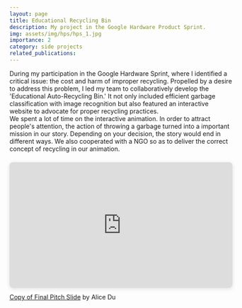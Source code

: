 ```yaml
---
layout: page
title: Educational Recycling Bin
description: My project in the Google Hardware Product Sprint.
img: assets/img/hps/hps_1.jpg
importance: 2
category: side projects
related_publications: 
---
```

During my participation in the Google Hardware Sprint, where I identified a critical issue: the cost and harm of improper recycling. Propelled by a desire to address this problem, I led my team to collaboratively develop the 'Educational Auto-Recycling Bin.' It not only included efficient garbage classification with image recognition but also featured an interactive website to advocate for proper recycling practices. <br>
We spent a lot of time on the interactive animation. In order to attract people's attention, the action of throwing a garbage turned into a important mission in our story. Depending on your decision, the story would end in different ways. We also cooperated with a NGO so as to deliver the correct concept of recycling in our animation. <br>
<div style="position: relative; width: 100%; height: 0; padding-top: 56.2500%;
 padding-bottom: 0; box-shadow: 0 2px 8px 0 rgba(63,69,81,0.16); margin-top: 1.6em; margin-bottom: 0.9em; overflow: hidden;
 border-radius: 8px; will-change: transform;">
  <iframe loading="lazy" style="position: absolute; width: 100%; height: 100%; top: 0; left: 0; border: none; padding: 0;margin: 0;"
    src="https:&#x2F;&#x2F;www.canva.com&#x2F;design&#x2F;DAF3KfQrGjE&#x2F;view?embed" allowfullscreen="allowfullscreen" allow="fullscreen">
  </iframe>
</div>
<a href="https:&#x2F;&#x2F;www.canva.com&#x2F;design&#x2F;DAF3KfQrGjE&#x2F;view?utm_content=DAF3KfQrGjE&amp;utm_campaign=designshare&amp;utm_medium=embeds&amp;utm_source=link" target="_blank" rel="noopener">Copy of Final Pitch Slide</a> by Alice Du
